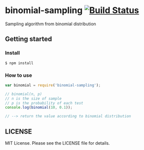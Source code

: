 binomial-sampling [![Build Status](https://travis-ci.org/Lewuathe/binomial-sampling.png?branch=master)](https://travis-ci.org/Lewuathe/binomial-sampling)
=================

Sampling algorithm from binomial distribution

## Getting started

### Install

```
$ npm install
```

### How to use

```js
var binomial = require('binomial-sampling');

// binomial(n, p) 
// n is the size of sample
// p is the probability of each test
console.log(binomial(10, 0.1));

// --> return the value according to binomial distribution
```


## LICENSE

MIT License. Please see the LICENSE file for details.